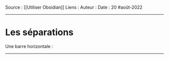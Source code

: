 Source : [[Utiliser Obsidian]]
Liens :
Auteur :
Date : 20 #août-2022
***

# Les séparations
Une barre horizontale :
***
